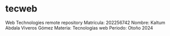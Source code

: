 # tecweb
Web Technologies remote repository 
Matrícula: 202256742
Nombre: Kaltum Abdala Viveros Gómez
Materia: Tecnologías web
Periodo: Otoño 2024
